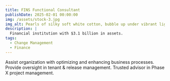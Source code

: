 ```yaml
---
title: FINS Functional Consultant
publishDate: 2025-02-01 00:00:00
img: /assets/stock-3.jpg
img_alt: Pearls of silky soft white cotton, bubble up under vibrant lighting
description: |
  Financial institution with $3.1 billion in assets.
tags:
  - Change Management
  - Finance
---
```


Assist organization with optimizing and enhancing business processes. Provide oversight in tenant & release management. Trusted advisor in Phase X project management.
